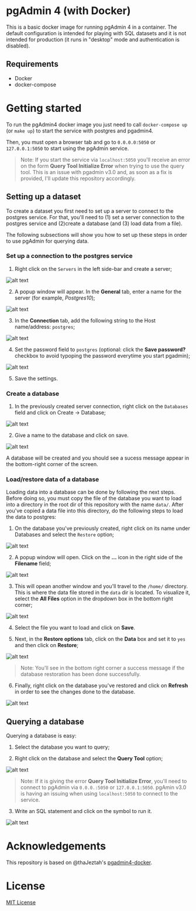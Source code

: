 # pgAdmin 4 (with Docker)

This is a basic docker image for running pgAdmin 4 in a container. The default configuration is intended for playing with SQL datasets and it is not intended for production (it runs in "desktop" mode and authentication is disabled).

## Requirements

- Docker
- docker-compose

# Getting started

To run the pgAdmin4 docker image you just need to call `docker-compose up` (or `make up`) to start the service with postgres and pgadmin4.

Then, you must open a browser tab and go to `0.0.0.0:5050` or `127.0.0.1:5050` to start using the pgAdmin service.

> Note: If you start the service via `localhost:5050` you'll receive an error on the form **Query Tool Initialize Error** when trying to use the query tool. This is an issue with pgadmin v3.0 and, as soon as a fix is provided, I'll update this repository accordingly.

## Setting up a dataset

To create a dataset you first need to set up a server to connect to the postgres service. For that, you'll need to (1) set a server connection to the postgres service and (2)create a database (and (3) load data from a file).

The following subsections will show you how to set up these steps in order to use pgAdmin for querying data.

### Set up a connection to the postgres service

1. Right click on the `Servers` in the left side-bar and create a server;

![alt text](images/screenshot1.png "Set up a server")

2. A popup window will appear. In the **General** tab, enter a name for the server (for example, *Postgres10*);

![alt text](images/screenshot2.png "Give the server a name (e.g., Postgres10)")

3. In the **Connection** tab, add the following string to the Host name/address: `postgres`;

![alt text](images/screenshot3.png "Set the Host name/address to 'postgres'")

4. Set the password field to `postgres` (optional: click the **Save password?** checkbox to avoid typoping the password everytime you start pgadmin);

![alt text](images/screenshot4.png "Set the Host name/address to 'postgres'")

5. Save the settings.

### Create a database

1. In the previously created server connection, right click on the `Databases` field and click on Create -> Database;

![alt text](images/screenshot5.png "Creating a database")

2. Give a name to the database and click on save.

![alt text](images/screenshot6.png "Set a name for the database")

A database will be created and you should see a sucess message appear in the bottom-right corner of the screen.

### Load/restore data of a database

Loading data into a database can be done by following the next steps. Before doing so, you must copy the file of the database you want to load into a directory in the  root dir of this repository with the name `data/`. After you've copied a data file into this directory, do the following steps to load the data to postgres:

1. On the database you've previously created, right click on its name under Databases and select the `Restore` option;

![alt text](images/screenshot7.png "Restoring the data of a database")

2. A popup window will open. Click on the **...** icon in the right side of the **Filename** field;

![alt text](images/screenshot8.png "Open data files")

3. This will opean another window and you'll travel to the `/home/` directory. This is where the data file stored in the `data` dir is located. To visualize it, select the **All Files** option in the dropdown box in the bottom right corner;

![alt text](images/screenshot9.png "home dir with All Files selected")

4. Select the file you want to load and click on **Save**.

5. Next, in the **Restore options** tab, click on the **Data** box and set it to `yes` and then click on **Restore**;

![alt text](images/screenshot10.png "Set restore options")

> Note: You'll see in the bottom right corner a success message if the database restoration has been done successfully.

6. Finally, right click on the database you've restored and click on **Refresh** in order to see the changes done to the database.

![alt text](images/screenshot11.png "Update the database to see the changes")

## Querying a database

Querying a database is easy:

1. Select the database you want to query;

2. Right click on the database and select the **Query Tool** option;

![alt text](images/screenshot12.png "Query Tool")

> Note: If it is giving the error **Query Tool Initialize Error**, you'll need to connect to pgAdmin via `0.0.0.:5050` or `127.0.0.1:5050`. pgAmin v3.0 is having an issuing when using `localhost:5050` to connect to the service.

3. Write an SQL statement and click on the symbol to run it.

![alt text](images/screenshot13.png "Run an SQL statement")

# Acknowledgements

This repository is based on @thaJeztah's [pgadmin4-docker](https://github.com/thaJeztah/pgadmin4-docker).

# License

[MIT License](LICENSE)
